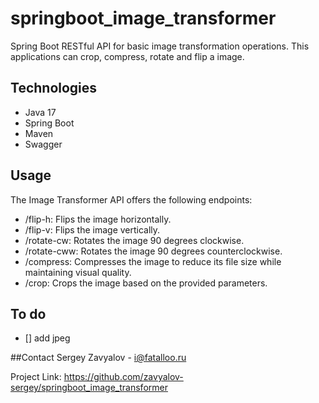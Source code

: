 # springboot_image_transformer

Spring Boot RESTful API for basic image transformation operations. This applications can crop, compress, rotate and flip a image.

## Technologies
- Java 17
- Spring Boot
- Maven
- Swagger

## Usage

The Image Transformer API offers the following endpoints:

- /flip-h: Flips the image horizontally.
- /flip-v: Flips the image vertically.
- /rotate-cw: Rotates the image 90 degrees clockwise.
- /rotate-cww: Rotates the image 90 degrees counterclockwise.
- /compress: Compresses the image to reduce its file size while maintaining visual quality.
- /crop: Crops the image based on the provided parameters.

## To do
- [] add jpeg


##Contact
Sergey Zavyalov - i@fatalloo.ru

Project Link: https://github.com/zavyalov-sergey/springboot_image_transformer
